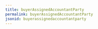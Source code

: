 ```yaml
---
title: buyerAssignedAccountantParty
permalink: buyerAssignedAccountantParty
jsonid: buyerassignedaccountantparty
---
```

